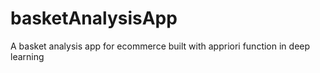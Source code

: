 # basketAnalysisApp
A basket analysis app for ecommerce built with appriori function in deep learning
